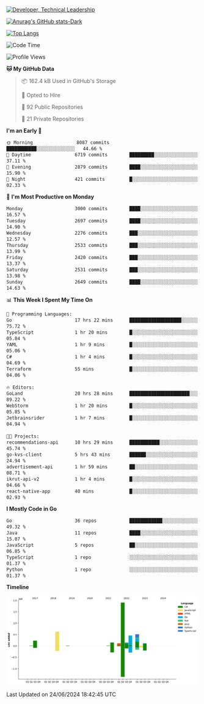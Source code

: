<div>
  <a href="https://www.linkedin.com/in/arielpineiro/" target="_blank" rel="nofollow noopener noreferrer">
    <img src="https://img.shields.io/badge/-LinkedIn-%230077B5?style=for-the-badge&logo=linkedin&logoColor=white" alt="Developer, Technical Leadership" title="Ariel Piñeiro">
  </a>
</div>

[![Anurag's GitHub stats-Dark](https://github-readme-stats.vercel.app/api?username=arielsrv&show_icons=true&theme=dark#gh-dark-mode-only)](https://github.com/anuraghazra/github-readme-stats#gh-dark-mode-only)

[![Top Langs](https://github-readme-stats.vercel.app/api/top-langs/?username=arielsrv&layout=compact&langs_count=10&theme=dark#gh-dark-mode-only)](https://github.com/anuraghazra/github-readme-stats&theme=dark#gh-dark-mode-only)

<!--START_SECTION:waka-->
![Code Time](http://img.shields.io/badge/Code%20Time-971%20hrs%2012%20mins-blue)

![Profile Views](http://img.shields.io/badge/Profile%20Views-0-blue)

**🐱 My GitHub Data** 

> 📦 162.4 kB Used in GitHub's Storage 
 > 
> 💼 Opted to Hire
 > 
> 📜 92 Public Repositories 
 > 
> 🔑 21 Private Repositories 
 > 
**I'm an Early 🐤** 

```text
🌞 Morning                8087 commits        ███████████░░░░░░░░░░░░░░   44.66 % 
🌆 Daytime                6719 commits        █████████░░░░░░░░░░░░░░░░   37.11 % 
🌃 Evening                2879 commits        ████░░░░░░░░░░░░░░░░░░░░░   15.90 % 
🌙 Night                  421 commits         █░░░░░░░░░░░░░░░░░░░░░░░░   02.33 % 
```
📅 **I'm Most Productive on Monday** 

```text
Monday                   3000 commits        ████░░░░░░░░░░░░░░░░░░░░░   16.57 % 
Tuesday                  2697 commits        ████░░░░░░░░░░░░░░░░░░░░░   14.90 % 
Wednesday                2276 commits        ███░░░░░░░░░░░░░░░░░░░░░░   12.57 % 
Thursday                 2533 commits        ███░░░░░░░░░░░░░░░░░░░░░░   13.99 % 
Friday                   2420 commits        ███░░░░░░░░░░░░░░░░░░░░░░   13.37 % 
Saturday                 2531 commits        ███░░░░░░░░░░░░░░░░░░░░░░   13.98 % 
Sunday                   2649 commits        ████░░░░░░░░░░░░░░░░░░░░░   14.63 % 
```


📊 **This Week I Spent My Time On** 

```text
💬 Programming Languages: 
Go                       17 hrs 22 mins      ███████████████████░░░░░░   75.72 % 
TypeScript               1 hr 20 mins        █░░░░░░░░░░░░░░░░░░░░░░░░   05.84 % 
YAML                     1 hr 9 mins         █░░░░░░░░░░░░░░░░░░░░░░░░   05.06 % 
C#                       1 hr 4 mins         █░░░░░░░░░░░░░░░░░░░░░░░░   04.69 % 
Terraform                55 mins             █░░░░░░░░░░░░░░░░░░░░░░░░   04.06 % 

🔥 Editors: 
GoLand                   20 hrs 28 mins      ██████████████████████░░░   89.22 % 
WebStorm                 1 hr 20 mins        █░░░░░░░░░░░░░░░░░░░░░░░░   05.85 % 
Jetbrainsrider           1 hr 7 mins         █░░░░░░░░░░░░░░░░░░░░░░░░   04.94 % 

🐱‍💻 Projects: 
recommendations-api      10 hrs 29 mins      ███████████░░░░░░░░░░░░░░   45.74 % 
go-kvs-client            5 hrs 43 mins       ██████░░░░░░░░░░░░░░░░░░░   24.94 % 
advertisement-api        1 hr 59 mins        ██░░░░░░░░░░░░░░░░░░░░░░░   08.71 % 
ikrut-api-v2             1 hr 4 mins         █░░░░░░░░░░░░░░░░░░░░░░░░   04.66 % 
react-native-app         40 mins             █░░░░░░░░░░░░░░░░░░░░░░░░   02.93 % 
```

**I Mostly Code in Go** 

```text
Go                       36 repos            ████████████░░░░░░░░░░░░░   49.32 % 
Java                     11 repos            ████░░░░░░░░░░░░░░░░░░░░░   15.07 % 
JavaScript               5 repos             ██░░░░░░░░░░░░░░░░░░░░░░░   06.85 % 
TypeScript               1 repo              ░░░░░░░░░░░░░░░░░░░░░░░░░   01.37 % 
Python                   1 repo              ░░░░░░░░░░░░░░░░░░░░░░░░░   01.37 % 
```



**Timeline**

![Lines of Code chart](https://raw.githubusercontent.com/arielsrv/arielsrv/main/assets/bar_graph.png)


 Last Updated on 24/06/2024 18:42:45 UTC
<!--END_SECTION:waka-->
